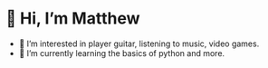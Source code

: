  #                                                                    **👋 Hi, I’m Matthew**
- 👀 I’m interested in player guitar, listening to music, video games. 
- 🌱 I’m currently learning the basics of python and more. 

<!---
ItsMatt17/ItsMatt17 is a ✨ special ✨ repository because its `README.md` (this file) appears on your GitHub profile.
You can click the Preview link to take a look at your changes.
--->
